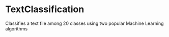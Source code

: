 # TextClassification
Classifies a text file among 20 classes using two popular Machine Learning algorithms
